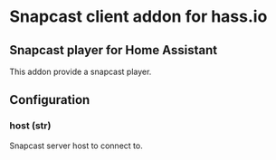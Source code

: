 # Snapcast client addon for hass.io

## Snapcast player for Home Assistant

This addon provide a snapcast player.

## Configuration

### host (str)

Snapcast server host to connect to.
